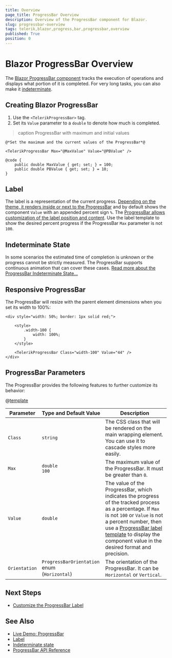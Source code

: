 ```yaml
---
title: Overview
page_title: ProgressBar Overview
description: Overview of the ProgressBar component for Blazor.
slug: progressbar-overview
tags: telerik,blazor,progress,bar,progressbar,overview
published: True
position: 0
---
```


# Blazor ProgressBar Overview

The <a href = "https://www.telerik.com/blazor-ui/progressbar" target = "_blank">Blazor ProgressBar component</a> tracks the execution of operations and displays what portion of it is completed. For very long tasks, you can also make it [indeterminate](slug:progressbar-indeterminate-state).

## Creating Blazor ProgressBar

1. Use the `<TelerikProgressBar>` tag.
1. Set its `Value` parameter to a `double` to denote how much is completed.

>caption ProgressBar with maximum and initial values

````RAZOR
@*Set the maximum and the current values of the ProgressBar*@

<TelerikProgressBar Max="@MaxValue" Value="@PBValue" />

@code {
    public double MaxValue { get; set; } = 100;
    public double PBValue { get; set; } = 10;
}
````

## Label

The label is a representation of the current progress. [Depending on the theme, it renders inside or next to the ProgressBar](https://demos.telerik.com/blazor-ui/progressbar/overview) and by default shows the component `Value` with an appended percent sign `%`. The [ProgressBar allows customization of the label position and content](slug:progressbar-label). Use the label template to show the desired percent progress if the ProgressBar `Max` parameter is not `100`.

## Indeterminate State

In some scenarios the estimated time of completion is unknown or the progress cannot be strictly measured. The ProgressBar supports continuous animation that can cover these cases. [Read more about the ProgressBar Indeterminate State...](slug:progressbar-indeterminate-state)

## Responsive ProgressBar

The ProgressBar will resize with the parent element dimensions when you set its width to 100%:

````RAZOR
<div style="width: 50%; border: 1px solid red;">

    <style>
        .width-100 {
            width: 100%;
        }
    </style>

    <TelerikProgressBar Class="width-100" Value="44" />
</div>
````

## ProgressBar Parameters

The ProgressBar provides the following features to further customize its behavior:

@[template](/_contentTemplates/common/parameters-table-styles.md#table-layout)

| Parameter | Type and Default&nbsp;Value | Description |
| --- | --- | --- |
| `Class` | `string` | The CSS class that will be rendered on the main wrapping element. You can use it to cascade styles more easily. |
| `Max` | `double` <br /> `100` | The maximum value of the ProgressBar. It must be greater than `0`. |
| `Value` | `double` | The value of the ProgressBar, which indicates the progress of the tracked process as a percentage. If `Max` is not `100` or `Value` is not a percent number, then use a [ProgressBar label template](slug:progressbar-label) to display the component value in the desired format and precision. |
| `Orientation` | `ProgressBarOrientation` enum <br /> (`Horizontal`) | The orientation of the ProgressBar. It can be `Horizontal` or `Vertical`. |

## Next Steps

* [Customize the ProgressBar Label](slug:progressbar-label)

## See Also

* [Live Demo: ProgressBar](https://demos.telerik.com/blazor-ui/progressbar/overview)
* [Label](slug:progressbar-label)
* [Indeterminate state](slug:progressbar-indeterminate-state)
* [ProgressBar API Reference](slug:Telerik.Blazor.Components.TelerikProgressBar)
